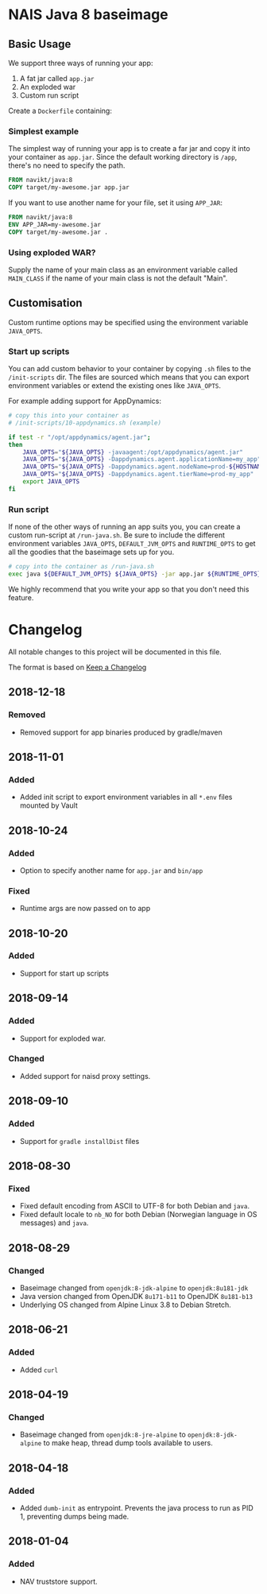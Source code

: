 NAIS Java 8 baseimage
=====================

Basic Usage
---------------------

We support three ways of running your app:

1. A fat jar called `app.jar`
2. An exploded war
3. Custom run script

Create a `Dockerfile` containing:

### Simplest example
The simplest way of running your app is to create a far jar and copy it into your container as `app.jar`.
Since the default working directory is `/app`, there's no need to specify the path.

```Dockerfile
FROM navikt/java:8
COPY target/my-awesome.jar app.jar
```

If you want to use another name for your file, set it using `APP_JAR`:

```Dockerfile
FROM navikt/java:8
ENV APP_JAR=my-awesome.jar
COPY target/my-awesome.jar .
```

### Using exploded WAR?

Supply the name of your main class as an environment variable called
`MAIN_CLASS` if the name of your main class is not the default "Main".

## Customisation

Custom runtime options may be specified using the environment variable `JAVA_OPTS`.

### Start up scripts

You can add custom behavior to your container by copying `.sh` files
to the `/init-scripts` dir. The files are sourced which means that
you can export environment variables or extend the existing ones like `JAVA_OPTS`.

For example adding support for AppDynamics:

```bash
# copy this into your container as
# /init-scripts/10-appdynamics.sh (example)

if test -r "/opt/appdynamics/agent.jar";
then
    JAVA_OPTS="${JAVA_OPTS} -javaagent:/opt/appdynamics/agent.jar"
    JAVA_OPTS="${JAVA_OPTS} -Dappdynamics.agent.applicationName=my_app"
    JAVA_OPTS="${JAVA_OPTS} -Dappdynamics.agent.nodeName=prod-${HOSTNAME}"
    JAVA_OPTS="${JAVA_OPTS} -Dappdynamics.agent.tierName=prod-my_app"
    export JAVA_OPTS
fi
```

### Run script

If none of the other ways of running an app suits you, you can create a custom run-script
at `/run-java.sh`. Be sure to include the different environment variables
`JAVA_OPTS`, `DEFAULT_JVM_OPTS` and `RUNTIME_OPTS` to get all the goodies 
that the baseimage sets up for you.

```bash
# copy into the container as /run-java.sh
exec java ${DEFAULT_JVM_OPTS} ${JAVA_OPTS} -jar app.jar ${RUNTIME_OPTS} $@
```

We highly recommend that you write your app so that you don't need this feature.

# Changelog
All notable changes to this project will be documented in this file.

The format is based on [Keep a Changelog](http://keepachangelog.com/en/1.0.0/)

## 2018-12-18

### Removed
- Removed support for app binaries produced by gradle/maven

## 2018-11-01

### Added
- Added init script to export environment variables in all `*.env` files mounted by Vault

## 2018-10-24

### Added
- Option to specify another name for `app.jar` and `bin/app`

### Fixed
- Runtime args are now passed on to app 

## 2018-10-20

### Added
- Support for start up scripts

## 2018-09-14

### Added
- Support for exploded war.

### Changed
- Added support for naisd proxy settings.

## 2018-09-10

### Added
- Support for `gradle installDist` files

## 2018-08-30
### Fixed
- Fixed default encoding from ASCII to UTF-8 for both Debian and `java`.
- Fixed default locale to `nb_NO` for both Debian (Norwegian language in OS messages) and `java`.

## 2018-08-29
### Changed
- Baseimage changed from `openjdk:8-jdk-alpine` to `openjdk:8u181-jdk`
- Java version changed from OpenJDK `8u171-b11` to OpenJDK `8u181-b13`
- Underlying OS changed from Alpine Linux 3.8 to Debian Stretch.

## 2018-06-21
### Added
- Added `curl`

## 2018-04-19
### Changed
- Baseimage changed from `openjdk:8-jre-alpine` to `openjdk:8-jdk-alpine` to make heap, thread dump tools available to users.

## 2018-04-18
### Added
- Added `dumb-init` as entrypoint. Prevents the java process to run as PID 1, preventing dumps being made.

## 2018-01-04
### Added
- NAV truststore support.

